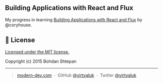 ## Building Applications with React and Flux

My progress in learning [Building Applications with React and Flux](https://www.pluralsight.com/courses/react-flux-building-applications) by @coryhouse.

## :green_book: License

[Licensed under the MIT license.](https://github.com/paper-ui/core-styles/blob/master/LICENSE)

Copyright (c) 2015 Bohdan Shtepan

---

> [modern-dev.com](http://modern-dev.com) &nbsp;&middot;&nbsp;
> GitHub [@virtyaluk](https://github.com/virtyaluk) &nbsp;&middot;&nbsp;
> Twitter [@virtyaluk](https://twitter.com/virtyaluk)